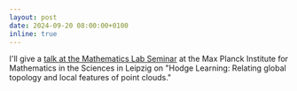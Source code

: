 ```yaml
---
layout: post
date: 2024-09-20 08:00:00+0100
inline: true
---
```


I'll give a [talk at the Mathematics Lab Seminar](https://www.mis.mpg.de/events/event/hodge-learning-relating-global-topology-and-local-features-of-point-clouds) at the Max Planck Institute for Mathematics in the Sciences in Leipzig on "Hodge Learning: Relating global topology and local features of point clouds."
